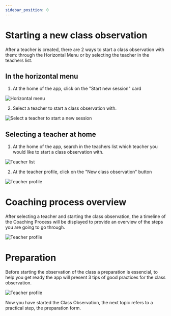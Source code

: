 ```yaml
---
sidebar_position: 0
---
```


# Starting a new class observation

After a teacher is created, there are 2 ways to start a class observation with them: through the Horizontal Menu or by selecting the teacher in the teachers list.

## In the horizontal menu

1. At the home of the app, click on the "Start new session" card

![Horizontal menu](/img/discovering_home/home_horizontal.png)

2. Select a teacher to start a class observation with.

![Select a teacher to start a new session](/img/start_observation/select_teacher_new_session.png)

## Selecting a teacher at home

1. At the home of the app, search in the teachers list which teacher you would like to start a class observation with.

![Teacher list](/img/home/teachers_list.png)

2. At the teacher profile, click on the "New class observation" button

![Teacher profile](/img/start_observation/teacher_profile.png)

# Coaching process overview

After selecting a teacher and starting the class observation, the a timeline of the Coaching Process will be displayed to provide an overview of the steps you are going to go through.

![Teacher profile](/img/start_observation/coaching_process_overview.png)

# Preparation

Before starting the observation of the class a preparation is essencial, to help you get ready the app will present 3 tips of good practices for the class observation.

![Teacher profile](/img/start_observation/preparation_tip.png)


Now you have started the Class Observation, the next topic refers to a practical step, the preparation form.